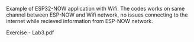 Example of ESP32-NOW application with Wifi. The codes works on same channel between ESP-NOW and Wifi network, no issues connecting to the internet while recieved information from ESP-NOW network.

Exercise - Lab3.pdf
